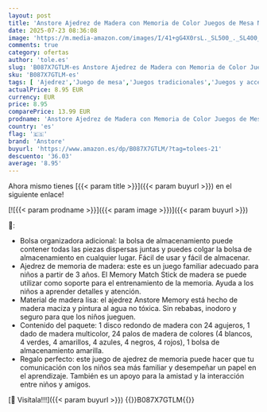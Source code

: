 ```yaml
---
layout: post
title: 'Anstore Ajedrez de Madera con Memoria de Color Juegos de Mesa Niños con Bolsa de Almacenamiento Juego de Memoria para Niños de Aprendizaje Temprano Regalo de Cumpleaños de Navidad para Niños de 4 Años'
date: 2025-07-23 08:36:08
image: 'https://m.media-amazon.com/images/I/41+gG4X0rsL._SL500_._SL400_.jpg'
comments: true
category: ofertas
author: 'tole.es'
slug: 'B087X7GTLM-es Anstore Ajedrez de Madera con Memoria de Color Juegos de...'
sku: 'B087X7GTLM-es'
tags: [ 'Ajedrez','Juego de mesa','Juegos tradicionales','Juegos y accesorios para juegos','Juguetes','Juguetes y juegos','anstore','navidad','🇪🇸', ]
actualPrice: 8.95 EUR
currency: EUR
price: 8.95
comparePrice: 13.99 EUR
prodname: 'Anstore Ajedrez de Madera con Memoria de Color Juegos de Mesa Niños con Bolsa de Almacenamiento Juego de Memoria para Niños de Aprendizaje Temprano Regalo de Cumpleaños de Navidad para Niños de 4 Años'
country: 'es'
flag: '🇪🇸'
brand: 'Anstore'
buyurl: 'https://www.amazon.es/dp/B087X7GTLM/?tag=tolees-21'
descuento: '36.03'
average: '8.95'
---
```


Ahora mismo tienes [{{< param title >}}]({{< param buyurl >}}) en el siguiente enlace!

[![{{< param prodname >}}]({{< param image >}})]({{< param buyurl >}})

🔎:

- Bolsa organizadora adicional: la bolsa de almacenamiento puede contener todas las piezas dispersas juntas y puedes colgar la bolsa de almacenamiento en cualquier lugar. Fácil de usar y fácil de almacenar.
- Ajedrez de memoria de madera: este es un juego familiar adecuado para niños a partir de 3 años. El Memory Match Stick de madera se puede utilizar como soporte para el entrenamiento de la memoria. Ayuda a los niños a aprender detalles y atención.
- Material de madera lisa: el ajedrez Anstore Memory está hecho de madera maciza y pintura al agua no tóxica. Sin rebabas, inodoro y seguro para que los niños jueguen.
- Contenido del paquete: 1 disco redondo de madera con 24 agujeros, 1 dado de madera multicolor, 24 palos de madera de colores (4 blancos, 4 verdes, 4 amarillos, 4 azules, 4 negros, 4 rojos), 1 bolsa de almacenamiento amarilla.
- Regalo perfecto: este juego de ajedrez de memoria puede hacer que tu comunicación con los niños sea más familiar y desempeñar un papel en el aprendizaje. También es un apoyo para la amistad y la interacción entre niños y amigos.

[🛒 Visítala!!!]({{< param buyurl >}})
{{<world>}}B087X7GTLM{{</world>}}
